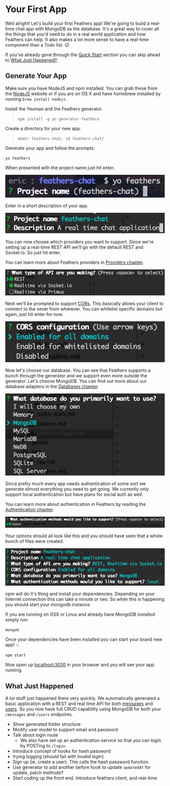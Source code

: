# Your First App

Well alright! Let's build your first Feathers app! We're going to build a real-time chat app with MongoDB as the database. It's a great way to cover all the things that you'd need to do in a real world application and how Feathers can help. It also makes a lot more sense to have a real-time component than a Todo list. 😉

If you've already gone through the [Quick Start](../quick-start.md) section you can skip ahead to [What Just Happened?](#what-just-happened).

## Generate Your App

Make sure you have NodeJS and npm installed. You can grab these from the [NodeJS](https://nodejs.org) website or if you are on OS X and have homebrew installed by running `brew install nodejs`.

Install the Yeoman and the Feathers generator.

> `npm install -g yo generator-feathers`

Create a directory for your new app.

> `mkdir feathers-chat; cd feathers-chat/`

Generate your app and follow the prompts.

`yo feathers`

When presented with the project name just hit enter.

<img src="./assets/step1.png" alt="App Name Prompt">

Enter in a short description of your app.

<img src="./assets/step2.png" alt="App Description Prompt">

You can now choose which providers you want to support. Since we're setting up a real-time REST API we'll go with the default REST and Socket.io. So just hit enter.

You can learn more about Feathers providers in [Providers chapter](../../real-time/readme.md).

<img src="./assets/step3.png" alt="Transport Prompt">

Next we'll be prompted to support [CORs](https://developer.mozilla.org/en-US/docs/Web/HTTP/Access_control_CORS). This basically allows your client to connect to the sever from wherever. You can whitelist specific domains but again, just hit enter for now.

<img src="./assets/step4.png" alt="CORs Prompt">

Now let's choose our database. You can see that Feathers supports a bunch through the generator and we support even more outside the generator. Let's choose MongoDB. You can find out more about our database adapters in the [Databases chapter](../../databases/readme.md).

<img src="./assets/step5.png" alt="Database Prompt">

Since pretty much every app needs authentication of some sort we generate almost everything you need to get going. We currently only support local authentication but have plans for social auth as well.

You can learn more about authentication in Feathers by reading the [Authentication chapter](../../authentication/readme.md).

<img src="./assets/step6.png" alt="Authentication Prompt">

Your options should all look like this and you should have seen that a whole bunch of files were created.

<img src="./assets/step7.png" alt="Final Configuration">

npm will do it's thing and install your dependencies. Depending on your Internet connection this can take a minute or two. So while this is happening you should start your mongodb instance.

If you are running on OSX or Linux and already have MongoDB installed simply run:

`mongod`

Once your dependencies have been installed you can start your brand new app! 💥

`npm start`

Now open up [localhost:3030](http://localhost:3030) in your browser and you will see your app running.

## What Just Happened

A lot stuff just happened there very quickly. We automatically generated a basic application with a REST and real time API for both [messages](http://localhost:3030/messages) and [users](http://localhost:3030/users). So you now have full CRUD capability using MongoDB for both your `/messages` and `/users` endpoints.

- Show generated folder structure
- Modify user model to support email and password
- Talk about login route
    - We also have set up an authentication service so that you can login by POSTing to `/login`.
- Introduce concept of hooks for hash password
- trying logging (should fail with invalid login)
- Sign up (ie. create a user). This calls the hash password function.
- Use generator to add another before hook to update `updatedAt` for update, patch methods?
- Start coding up the front end. Introduce feathers client, and real-time

